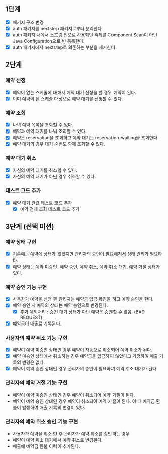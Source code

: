 ## 1단계
- [x] 패키지 구조 변경
- [x] auth 패키지를 nextstep 패키지로부터 분리한다
- [x] auth 패키지 내에서 스프링 빈으로 사용되던 객체를 Component Scan이 아닌 Java Configuration으로 빈 등록한다.
- [x] auth 패키지에서 nextstep로 의존하는 부분을 제거한다.

## 2단계
### 예약 신청
- [x] 예약이 없는 스케줄에 대해서 예약 대기 신청을 할 경우 예약이 된다.
- [x] 이미 예약이 된 스케줄 대상으로 예약 대기를 신청할 수 있다.
### 예약 조회
- [x] 나의 예약 목록을 조회할 수 있다.
- [x] 예약과 예약 대기를 나눠 조회할 수 있다.
- [x] 예약은 reservation을 조회하고 예약 대기는 reservation-waiting을 조회한다.
- [x] 예약 대기의 경우 대기 순번도 함께 조회할 수 있다.
### 예약 대기 취소
- [x] 자신의 예약 대기를 취소할 수 있다.
- [x] 자신의 예약 대기가 아닌 경우 취소할 수 있다.
### 테스트 코드 추가
- [x] 예약 대기 관련 테스트 코드 추가
  - [x] 예약 전체 조회 테스트 코드 추가

## 3단계 (선택 미션)
### 예약 상태 구현
- [x] 기존에는 예약에 상태가 없었지만 관리자의 승인이 필요해져서 상태 관리가 필요하다.
- [x] 예약 상태는 예약 미승인, 예약 승인, 예약 취소, 예약 취소 대기, 예약 거절 상태가 있다.
### 예약 승인 기능 구현
- [x] 사용자가 예약을 신청 후 관리자는 예약금 입금 확인을 하고 예약 승인을 한다.
- [x] 예약 승인 시 예약의 상태는 예약 승인으로 변경된다.
  - [x] 추가 예외처리 : 승인 대기 상태가 아닌 예약은 승인할 수 없음. (BAD REQUEST)
- [x] 예약금이 매출로 기록된다.
### 사용자의 예약 취소 기능 구현
- [x] 예약이 예약 미승인 상태인 경우 예약이 자동으로 취소되어 예약 취소가 된다.
- [x] 예약 미승인 상태에서 취소하는 경우 예약금을 입금하지 않았다고 가정하여 매출 기록의 변경은 없다.
- [x] 예약이 예약 승인 상태인 경우 관리자의 승인이 필요하여 예약 취소 대기가 된다.
### 관리자의 예약 거절 기능 구현
- 예약이 예약 미승인 상태인 경우 예약이 취소되어 예약 거절이 된다.
- 예약이 예약 승인 상태인 경우 예약이 취소되어 예약 거절이 된다. 이 때 예약금 환불이 발생하여 매출 기록의 변경이 있다.
### 관리자의 예약 취소 승인 기능 구현
- 사용자가 예약을 취소 한 후 관리자가 예약 취소를 승인하는 경우
- 예약이 예약 취소 대기에서 예약 취소로 변경된다.
- 매출에 예약금 환불 이력이 추가된다.